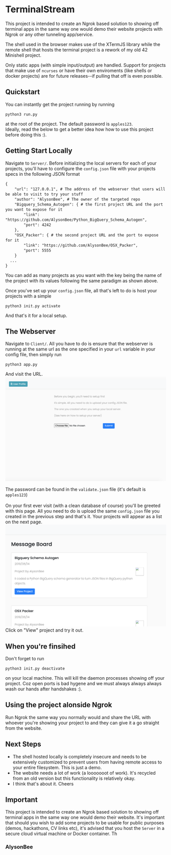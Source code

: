 # TerminalStream
This project is intended to create an Ngrok based solution to showing off terminal apps in the same way one would demo their website projects with Ngrok or any other tunneling app/service.<br>

The shell used in the browser makes use of the XTermJS library while the remote shell that hosts the terminal project is a rework of my old 42 Minishell project.

Only static apps (with simple input/output) are handled. Support for projects that make use of `ncurses` or have their own enviroments (like shells or docker projects) are for future releases--if pulling that off is even possible. 

## Quickstart
You can instantly get the project running by running
```
python3 run.py
```
at the root of the project. The default password is `apples123`.<br>
Ideally, read the below to get a better idea how how to use this project before doing this :).

## Getting Start Locally
Navigate to `Server/`.
Before initializing the local servers for each of your projects, you'll have to configure the `config.json` file with your projects specs in the following JSON format 
```
{
	"url": "127.0.0.1", # The address of the webserver that users will be able to visit to try your stuff
	"author": "AlysonBee", # The owner of the targeted repo
	"Bigquery_Schema_Autogen": { # the first project URL and the port you want to expose for it
	    "link": "https://github.com/AlysonBee/Python_BigQuery_Schema_Autogen",
	    "port": 4242
	},
	"OSX_Packer": { # the second project URL and the port to expose for it
	    "link": "https://github.com/AlysonBee/OSX_Packer",
	    "port": 5555
	}
  ...
}
```
You can add as many projects as you want with the key being the name of the project with its values following the same paradigm as shown above.

Once you've set up your `config.json` file, all that's left to do is host your projects with a simple
```
python3 init.py activate
```
And that's it for a local setup.

## The Webserver
Navigate to `Client/`.
All you have to do is ensure that the webserver is running at the same url as the one specified in your `url` variable in your config file, then simply run
```
python3 app.py
```
And visit the URL.
<img src="Client/screenshots/setupscreen.png" />

The password can be found in the `validate.json` file (it's default is `apples123`)<br><br> On your first ever visit (with a clean database of course) you'll be greeted with this page.
All you need to do is upload the same `config.json` file you created in the previous step and that's it. Your projects will appear as a list on the next page.
<img src="Client/screenshots/ilsting.png"/>
Click on "View" project and try it out.

## When you're finsihed
Don't forget to run 
```
python3 init.py deactivate
```
on your local machine. This will kill the daemon processes showing off your project. Coz open ports is bad hygene and we must always always always wash our hands after handshakes :).

## Using the project alonside Ngrok
Run Ngrok the same way you normally would and share the URL with whoever you're showing your project to and they can give it a go straight from the website.

## Next Steps
- The shell hosted locally is completely insecure and needs to be extensively customized to prevent users from having remote access to your entire filesystem. This is just a demo.
- The website needs a lot of work (a looooooot of work). It's recycled from an old version but this functionality is relatively okay.
- I think that's about it. Cheers

## Important
This project is intended to create an Ngrok based solution to showing off terminal apps in the same way one would demo their website. It's important that should you wish to add some projects to be usable for public purposes (demos, hackathons, CV links etc), it's advised that you host the `Server` in a secure cloud virtual machine or Docker container. Th

### AlysonBee











